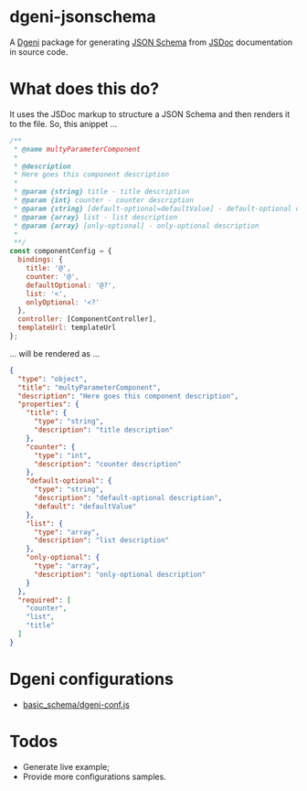 # dgeni-jsonschema
A [Dgeni](https://github.com/angular/dgeni) package for generating [JSON Schema](http://json-schema.org/) from [JSDoc](http://usejsdoc.org/) documentation in source code.


# What does this do?

It uses the JSDoc markup to structure a JSON Schema and then renders it to the file.
So, this anippet ...

``` javascript
/**
 * @name multyParameterComponent
 *
 * @description
 * Here goes this component description
 *
 * @param {string} title - title description
 * @param {int} counter - counter description
 * @param {string} [default-optional=defaultValue] - default-optional description
 * @param {array} list - list description
 * @param {array} [only-optional] - only-optional description
 *
 **/
const componentConfig = {
  bindings: {
    title: '@',
    counter: '@',
    defaultOptional: '@?',
    list: '<',
    onlyOptional: '<?'
  },
  controller: [ComponentController],
  templateUrl: templateUrl
};
```

... will be rendered as ...


```json
{
  "type": "object",
  "title": "multyParameterComponent",
  "description": "Here goes this component description",
  "properties": {
    "title": {
      "type": "string",
      "description": "title description"
    },
    "counter": {
      "type": "int",
      "description": "counter description"
    },
    "default-optional": {
      "type": "string",
      "description": "default-optional description",
      "default": "defaultValue"
    },
    "list": {
      "type": "array",
      "description": "list description"
    },
    "only-optional": {
      "type": "array",
      "description": "only-optional description"
    }
  },
  "required": [
    "counter",
    "list",
    "title"
  ]
}
```

# Dgeni configurations
- [basic_schema/dgeni-conf.js](./tests/basic_schema/dgeni-conf.js)


# Todos
- Generate live example;
- Provide more configurations samples.
